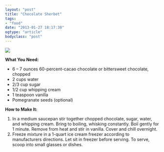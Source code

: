```yaml
---
layout: "post"
title: "Chocolate Sherbet"
tags: 
- "food"
date: "2013-01-27 18:17:30"
ogtype: "article"
bodyclass: "post"
---
```


![](http://cdn.rogerstringer.com/wp-content/uploads/2013/01/20130127-101837.jpg)

**What You Need:**

- 6 – 7 ounces 60-percent-cacao chocolate or bittersweet chocolate, chopped
- 2 cups water
- 2/3 cup sugar
- 1/2 cup whipping cream
- 1 teaspoon vanilla
- Pomegranate seeds (optional)

**How to Make It:**

1. In a medium saucepan stir together chopped chocolate, sugar, water, and whipping cream. Bring to boiling, whisking constantly. Boil gently for 1 minute. Remove from heat and stir in vanilla. Cover and chill overnight.
2. Freeze mixture in a 1-quart ice cream freezer according to manufacturers directions. Let sit in freezer before serving. To serve, scoop into small glasses or dishes.